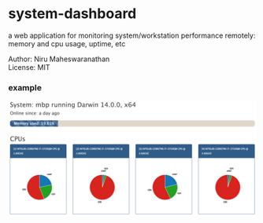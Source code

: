 system-dashboard
================

a web application for monitoring system/workstation performance remotely: memory and cpu usage, uptime, etc

Author: Niru Maheswaranathan <br/>
License: MIT

### example
![](https://raw.githubusercontent.com/nirum/system-dashboard/master/public/img/dashboard.jpg)
